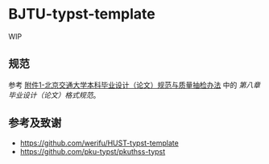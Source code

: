 # BJTU-typst-template

WIP

## 规范

参考 [附件1-北京交通大学本科毕业设计（论文）规范与质量抽检办法](./files/附件1-北京交通大学本科毕业设计（论文）规范与质量抽检办法) 中的 *第八章 毕业设计（论文）格式规范*。




## 参考及致谢

- https://github.com/werifu/HUST-typst-template
- https://github.com/pku-typst/pkuthss-typst